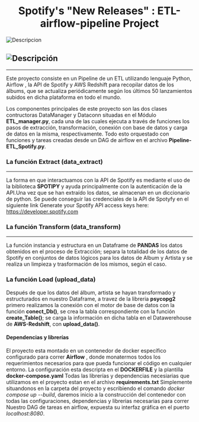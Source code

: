 # <h1 align="center"> Spotify's "New Releases" : ETL-airflow-pipeline Project </h1>
![Descripcion](https://img.shields.io/badge/just%20the%20message-8A2BE2)
## ![Descripción](https://img.shields.io/badge/just%20the%20message-8A2BE2)
-------------------
Este proyecto consiste en un Pipeline de un ETL utilizando lenguaje Python, Airflow , la API de Spotify y AWS Redshift para recopilar datos de los álbums, que se actualiza periódicamente según los últimos 50 lanzamientos subidos en dicha plataforma en todo el mundo.

Los componentes principales de este proyecto son las dos clases contructoras DataManager y Dataconn situadas en el Módulo __ETL_manager.py__, cada una de las cuales ejecuta a través de funciones los pasos de extracción, transformación, conexión con base de datos y carga de datos en la misma, respectivamente. 
Todo esto orquestado con funciones y tareas creadas desde un DAG de airflow en el archivo __Pipeline-ETL_Spotify.py__.


### La función Extract (data_extract)
------------------------------
La forma en que interactuamos con la API de Spotify es mediante el uso de la biblioteca __SPOTIPY__ y ayuda principalmente con la autenticación de la API.Una vez que se han extraído los datos, se almacenan en un diccionario de python.
Se puede conseguir las credenciales de la API de Spotyfy en el siguiente link
Generate your Spotify API access keys here: https://developer.spotify.com

### La función Transform (data_transform)
--------------------------------
La función instancia y estructura en un Dataframe de __PANDAS__ los datos obtenidos en el proceso de Extracción; separa la totalidad de los datos de Spotify en conjuntos de datos lógicos para los datos de Album y Artista y se realiza un limpieza y trasformación de los mismos, según el caso.

### La función Load  (upload_data)
Después de que los datos del álbum, artista se hayan transformado y estructurados en nuestro Dataframe, a travez de la libreria __psycopg2__ primero realizamos la conexión con el motor de base de datos con la función __conect_Db()__, se crea la tabla correspondiente con la función __create_Table()__; se carga la información en dicha tabla en el Datawerehouse de __AWS-Redshift__, con __upload_data()__.

#### Dependencias y librerías 
El proyecto esta montado en un contenedor de docker específico configurado para correr __Airflow__ , donde monatermos todos los 
requerimientos necesarios para que pueda funcionar el código en cualquier entorno.
La configuración esta descripta en el __DOCKERFILE__ y la plantilla __docker-compose.yaml__
Todas las librerías y dependencias necesiarias que utilizamos en el proyecto estan en el archivo __requirements.txt__
Simplemente situandonos en la carpeta del proyecto y escribiendo el comando *docker compose up --build*, daremos inicio a la construcción del contenedor con todas las configuraciones, dependencias y librerias necesarias para correr Nuestro DAG de tareas en airflow, expuesta su interfaz gráfica en el puerto *localhost:8080*.

